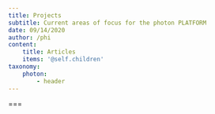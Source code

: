 ```yaml
---
title: Projects
subtitle: Current areas of focus for the photon PLATFORM
date: 09/14/2020
author: /phi
content:
    title: Articles
    items: '@self.children'
taxonomy:
    photon: 
        - header
---
```




===


